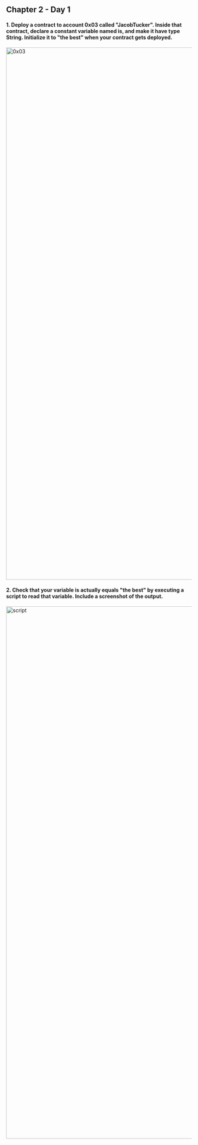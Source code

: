 ## Chapter 2 - Day 1

#### 1. Deploy a contract to account 0x03 called "JacobTucker". Inside that contract, declare a constant variable named is, and make it have type String. Initialize it to "the best" when your contract gets deployed.

<img width="1440" alt="0x03 " src="https://user-images.githubusercontent.com/90781813/155904238-4a1a3e34-e2de-44a2-b432-fd1016b987a8.png">


#### 2. Check that your variable is actually equals "the best" by executing a script to read that variable. Include a screenshot of the output.

<img width="1440" alt="script" src="https://user-images.githubusercontent.com/90781813/155904246-f954d6dd-c017-4c49-874f-983b36bc3840.png">
